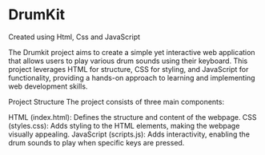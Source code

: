 # DrumKit
Created using Html, Css and JavaScript

The Drumkit project aims to create a simple yet interactive web application that allows users to play various drum sounds using their keyboard. This project leverages HTML for structure, CSS for styling, and JavaScript for functionality, providing a hands-on approach to learning and implementing web development skills.

Project Structure
The project consists of three main components:

HTML (index.html): Defines the structure and content of the webpage.
CSS (styles.css): Adds styling to the HTML elements, making the webpage visually appealing.
JavaScript (scripts.js): Adds interactivity, enabling the drum sounds to play when specific keys are pressed.
